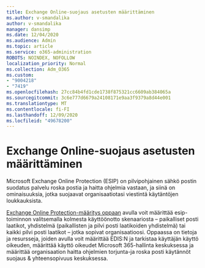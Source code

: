 ```yaml
---
title: Exchange Online-suojaus asetusten määrittäminen
ms.author: v-smandalika
author: v-smandalika
manager: dansimp
ms.date: 12/04/2020
ms.audience: Admin
ms.topic: article
ms.service: o365-administration
ROBOTS: NOINDEX, NOFOLLOW
localization_priority: Normal
ms.collection: Adm_O365
ms.custom:
- "9004218"
- "7419"
ms.openlocfilehash: 27cc84b4fd1cde1738f875321cc6609ab384065a
ms.sourcegitcommit: 3c6e777d6679a24108171e9aa3f9379a8d44e001
ms.translationtype: MT
ms.contentlocale: fi-FI
ms.lasthandoff: 12/09/2020
ms.locfileid: "49678200"
---
```

# <a name="set-up-exchange-online-protection"></a>Exchange Online-suojaus asetusten määrittäminen

Microsoft Exchange Online Protection (ESIP) on pilvipohjainen sähkö postin suodatus palvelu roska postia ja haitta ohjelmia vastaan, ja siinä on ominaisuuksia, jotka suojaavat organisaatiotasi viestintä käytäntöjen loukkauksista.

[Exchange Online Protection-määritys oppaan](https://admin.microsoft.com/adminportal/home#/modernonboarding/prepareyourenvironment) avulla voit määrittää esip-toiminnon valitsemalla kolmesta käyttöönotto skenaariosta – paikalliset posti laatikot, yhdistelmä (paikallisten ja pilvi posti laatikoiden yhdistelmä) tai kaikki pilvi posti laatikot – jotka sopivat organisaatioosi. Oppaassa on tietoja ja resursseja, joiden avulla voit määrittää EDIS:N ja tarkistaa käyttäjän käyttö oikeuden, määrittää käyttö oikeudet Microsoft 365-hallinta keskuksessa ja määrittää organisaation haitta ohjelmien torjunta-ja roska posti käytännöt suojaus & yhteensopivuus keskuksessa.
